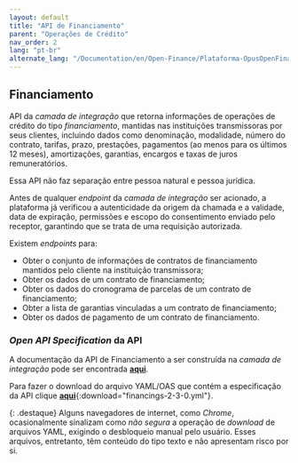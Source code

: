 ```yaml
---
layout: default
title: "API de Financiamento"
parent: "Operações de Crédito"
nav_order: 2
lang: "pt-br"
alternate_lang: "/Documentation/en/Open-Finance/Plataforma-OpusOpenFinance/apis/Financiamento/"
---
```


## Financiamento

API da *camada de integração* que retorna informações de operações de crédito do tipo *financiamento*, mantidas nas instituições transmissoras por seus clientes, incluindo dados como denominação, modalidade, número do contrato, tarifas, prazo, prestações, pagamentos (ao menos para os últimos 12 meses), amortizações, garantias, encargos e taxas de juros remuneratórios.

Essa API não faz separação entre pessoa natural e pessoa jurídica.

Antes de qualquer *endpoint* da *camada de integração* ser acionado, a plataforma já verificou a autenticidade da origem da chamada e a validade, data de expiração, permissões e escopo do consentimento enviado pelo receptor, garantindo que se trata de uma requisição autorizada.

Existem *endpoints* para:

- Obter o conjunto de informações de contratos de financiamento mantidos pelo cliente na instituição transmissora;
- Obter os dados de um contrato de financiamento;
- Obter os dados do cronograma de parcelas de um contrato de financiamento;
- Obter a lista de garantias vinculadas a um contrato de financiamento;
- Obter os dados de pagamento de um contrato de financiamento.

### *Open API Specification* da API

A documentação da API de Financiamento a ser construída na *camada de integração* pode ser encontrada [**aqui**][API-Financiamento].

Para fazer o download do arquivo YAML/OAS que contém a especificação da API clique [**aqui**](financings-2-3-0.yml){:download="financings-2-3-0.yml"}.

{: .destaque}
Alguns navegadores de internet, como *Chrome*, ocasionalmente sinalizam como *não segura* a operação de *download* de arquivos YAML, exigindo o desbloqueio manual pelo usuário. Esses arquivos, entretanto, têm conteúdo do tipo texto e não apresentam risco por si.

[API-Financiamento]: ../../../../swagger-ui/index.html?api=Financiamento

